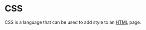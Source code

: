 # CSS















CSS is a language that can be used to add style to an [HTML](/wiki/HTML) page.